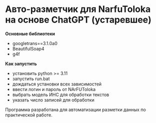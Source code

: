 # Авто-разметчик для NarfuToloka на основе ChatGPT (устаревшее)

**Основные библиотеки**
* googletrans==3.1.0a0
* BeautifulSoap4
* g4f

**Как запустить**
* установить python >= 3.11
* запустить run.bat
* дождаться установки всех зависимостей
* ввести логин и пароль от NArFUToloka
* выбрать модель ИНС для обработки текстов
* указать число записей для обработки

Программа разработана для автоматизации разметки данных по практической работе.
